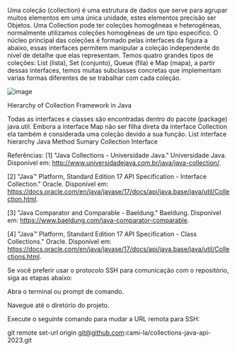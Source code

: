 Uma coleção (collection) é uma estrutura de dados que serve para agrupar muitos elementos em uma única unidade, estes elementos precisão ser Objetos.
Uma Collection pode ter coleções homogêneas e heterogêneas, normalmente utilizamos coleções homogêneas de um tipo especifico.
O núcleo principal das coleções é formado pelas interfaces da figura a abaixo, essas interfaces permitem manipular a coleção independente do nível de detalhe que elas representam.
Temos quatro grandes tipos de coleções: List (lista), Set (conjunto), Queue (fila) e Map (mapa), a partir dessas interfaces, temos muitas subclasses concretas que implementam varias formas diferentes de se trabalhar com cada coleção.

![image](https://github.com/BrunoAlcantaraGit/Colletion-Java/assets/120646838/de27e9d9-8b62-4c6b-9ab4-45f0f949f95e)


Hierarchy of Collection Framework in Java

Todas as interfaces e classes são encontradas dentro do pacote (package) java.util.
Embora a interface Map não ser filha direta da interface Collection ela também é considerada uma coleção devido a sua função.
List interface hierarchy Java
Method Sumary Collection Interface

Referências:
[1] "Java Collections - Universidade Java." Universidade Java. Disponível em: http://www.universidadejava.com.br/java/java-collection/.

[2] "Java™ Platform, Standard Edition 17 API Specification - Interface Collection." Oracle. Disponível em: https://docs.oracle.com/en/java/javase/17/docs/api/java.base/java/util/Collection.html.

[3] "Java Comparator and Comparable - Baeldung." Baeldung. Disponível em: https://www.baeldung.com/java-comparator-comparable.

[4] "Java™ Platform, Standard Edition 17 API Specification - Class Collections." Oracle. Disponível em: https://docs.oracle.com/en/java/javase/17/docs/api/java.base/java/util/Collections.html.

Se você preferir usar o protocolo SSH para comunicação com o repositório, siga as etapas abaixo:

Abra o terminal ou prompt de comando.

Navegue até o diretório do projeto.

Execute o seguinte comando para mudar a URL remota para SSH:

git remote set-url origin git@github.com:cami-la/collections-java-api-2023.git
